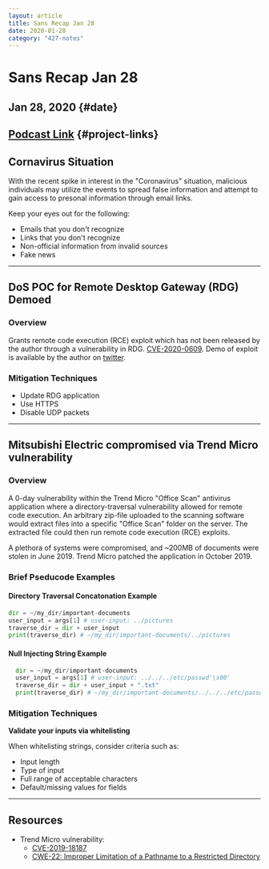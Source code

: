 ```yaml
---
layout: article
title: Sans Recap Jan 28
date: 2020-01-28
category: "427-notes"
---
```


# Sans Recap Jan 28

Jan 28, 2020 {#date}
----

[Podcast Link](https://isc.sans.edu/podcastdetail.html?id=6842) {#project-links}
----

## Cornavirus Situation

With the recent spike in interest in the "Coronavirus" situation, malicious individuals may utilize the events to spread false information and attempt to gain access to presonal information through email links.

Keep your eyes out for the following:

- Emails that you don't recognize
- Links that you don't recognize
- Non-official information from invalid sources
- Fake news

---

## DoS POC for Remote Desktop Gateway (RDG) Demoed

### Overview

Grants remote code execution (RCE) exploit which has not been released by the author through a vulnerability in RDG. [CVE-2020-0609](https://portal.msrc.microsoft.com/en-US/security-guidance/advisory/CVE-2020-0609). Demo of exploit is available by the author on [twitter](https:/[/twitter.com/layle_ctf/status/1221514332049113095?s=12]).

### Mitigation Techniques

- Update RDG application
- Use HTTPS
- Disable UDP packets

---

## Mitsubishi Electric compromised via Trend Micro vulnerability

### Overview

A 0-day vulnerability within the Trend Micro "Office Scan" antivirus application where a directory-traversal vulnerability allowed for remote code execution. An arbitrary zip-file uploaded to the scanning software would extract files into a specific "Office Scan" folder on the server. The extracted file could then run remote code execution (RCE) exploits.

A plethora of systems were compromised, and ~200MB of documents were stolen in June 2019. Trend Micro patched the application in October 2019.

### Brief Pseducode Examples

#### Directory Traversal Concatonation Example

```python
dir = ~/my_dir/important-documents
user_input = args[1] # user-input: ../pictures
traverse_dir = dir + user_input
print(traverse_dir) # ~/my_dir/important-documents/../pictures
```

#### Null Injecting String Example

```python
  dir = ~/my_dir/important-documents
  user_input = args[1] # user-input: ../../../etc/passwd'\x00'
  traverse_dir = dir + user_input + ".txt"
  print(traverse_dir) # ~/my_dir/important-documents/../../../etc/passwd
```

### Mitigation Techniques

__Validate your inputs via whitelisting__

When whitelisting strings, consider criteria such as:
  - Input length
  - Type of input
  - Full range of acceptable characters
  - Default/missing values for fields

---

## Resources

- Trend Micro vulnerability: 
  - [CVE-2019-18187](https://nvd.nist.gov/vuln/detail/CVE-2019-18187)
  - [CWE-22: Improper Limitation of a Pathname to a Restricted Directory](http://cwe.mitre.org/data/definitions/22.html)